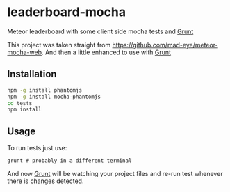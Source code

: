 leaderboard-mocha
=================

Meteor leaderboard with some client side mocha tests and [Grunt][]

This project was taken straight from https://github.com/mad-eye/meteor-mocha-web.
And then a little enhanced to use with [Grunt][]

## Installation

```bash
npm -g install phantomjs
npm -g install mocha-phantomjs
cd tests
npm install
```

## Usage

To run tests just use:
```
grunt # probably in a different terminal
```

And now [Grunt][] will be watching your project files and re-run test whenever
there is changes detected.

[Grunt]:http://gruntjs.com/
